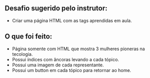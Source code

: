 ## Desafio sugerido pelo instrutor:
- Criar uma página HTML com as tags aprendidas em aula.

## O que foi feito:
- Página somente com HTML que mostra 3 mulheres pioneras na tecologia.
- Possui índices com âncoras levando a cada tópico.
- Possui uma imagem de cada representante.
- Possui um button em cada tópico para retornar ao home.
